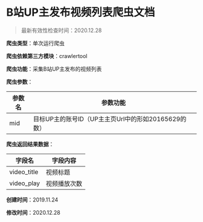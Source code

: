 # B站UP主发布视频列表爬虫文档

> 最新有效性检查时间：2020.12.28

**爬虫类型**：单次运行爬虫

**爬虫依赖第三方模块**：crawlertool

**爬虫功能**：采集B站UP主发布的视频列表

**爬虫参数**：

| 参数名 | 参数功能                                            |
| ------ | --------------------------------------------------- |
| mid    | 目标UP主的账号ID（UP主主页Url中的形如20165629的数） |

**爬虫返回结果数据**：

| 字段名      | 字段内容     |
| ----------- | ------------ |
| video_title | 视频标题     |
| video_play  | 视频播放次数 |

**创建时间**：2019.11.24

**修改时间**：2020.12.28